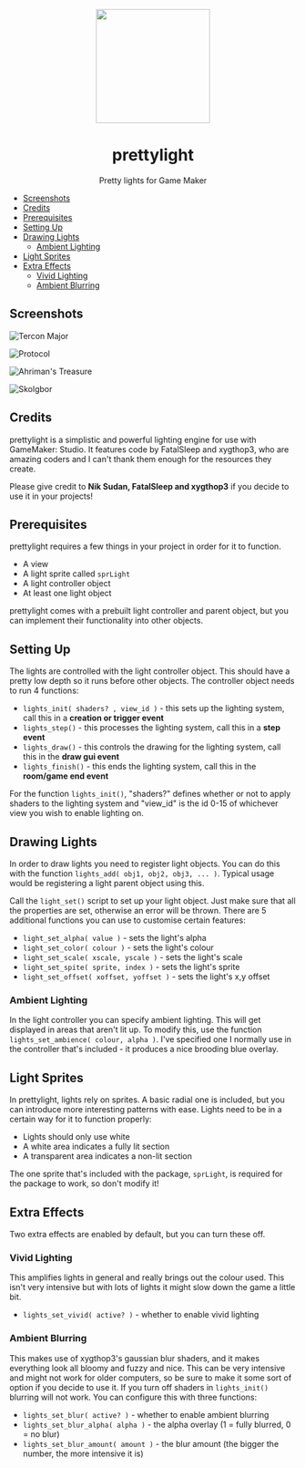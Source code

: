 <p align="center"><img width="200" src="http://i.imgur.com/R6cqqDc.png"></p>
<h1 align="center">prettylight</h1>
<p align="center">Pretty lights for Game Maker</p>

- [Screenshots](#screenshots)
- [Credits](#credits)
- [Prerequisites](#prerequisites)
- [Setting Up](#setting-up)
- [Drawing Lights](#drawing-lights)
  - [Ambient Lighting](#ambient-lighting)
- [Light Sprites](#light-sprites)
- [Extra Effects](#extra-effects)
  - [Vivid Lighting](#vivid-lighting)
  - [Ambient Blurring](#ambient-blurring)

## Screenshots

![Tercon Major](http://i.imgur.com/jMfCAMY.png)

![Protocol](http://i.imgur.com/NN0c4ex.png)

![Ahriman's Treasure](http://i.imgur.com/YEpCTx5.png)

![Skolgbor](http://i.imgur.com/QEYSaAh.png)

## Credits

prettylight is a simplistic and powerful lighting engine for use with GameMaker: Studio. It features code by FatalSleep and xygthop3, who are amazing coders and I can't thank them enough for the resources they create.

Please give credit to **Nik Sudan, FatalSleep and xygthop3** if you decide to use it in your projects!

## Prerequisites

prettylight requires a few things in your project in order for it to function.

- A view
- A light sprite called ```sprLight```
- A light controller object
- At least one light object

prettylight comes with a prebuilt light controller and parent object, but you can implement their functionality into other objects.

## Setting Up

The lights are controlled with the light controller object. This should have a pretty low depth so it runs before other objects. The controller object needs to run 4 functions:

- ``` lights_init( shaders? , view_id ) ``` - this sets up the lighting system, call this in a **creation or trigger event**
- ``` lights_step() ``` - this processes the lighting system, call this in a **step event**
- ``` lights_draw() ``` - this controls the drawing for the lighting system, call this in the **draw gui event**
- ``` lights_finish() ``` - this ends the lighting system, call this in the **room/game end event**

For the function ``` lights_init() ```,  "shaders?" defines whether or not to apply shaders to the lighting system and "view_id" is the id 0-15 of whichever view you wish to enable lighting on.

## Drawing Lights

In order to draw lights you need to register light objects. You can do this with the function ``` lights_add( obj1, obj2, obj3, ... ) ```. Typical usage would be registering a light parent object using this.

Call the ``` light_set() ``` script to set up your light object. Just make sure that all the properties are set, otherwise an error will be thrown. There are 5 additional functions you can use to customise certain features:

- ``` light_set_alpha( value ) ``` - sets the light's alpha
- ``` light_set_color( colour ) ``` - sets the light's colour
- ``` light_set_scale( xscale, yscale ) ``` - sets the light's scale
- ``` light_set_spite( sprite, index ) ``` - sets the light's sprite
- ``` light_set_offset( xoffset, yoffset ) ``` - sets the light's x,y offset

### Ambient Lighting

In the light controller you can specify ambient lighting. This will get displayed in areas that aren't lit up. To modify this, use the function ``` lights_set_ambience( colour, alpha ) ```. I've specified one I normally use in the controller that's included - it produces a nice brooding blue overlay.

## Light Sprites

In prettylight, lights rely on sprites. A basic radial one is included, but you can introduce more interesting patterns with ease. Lights need to be in a certain way for it to function properly:

- Lights should only use white
- A white area indicates a fully lit section
- A transparent area indicates a non-lit section

The one sprite that's included with the package, ```sprLight```, is required for the package to work, so don't modify it!

## Extra Effects

Two extra effects are enabled by default, but you can turn these off.

### Vivid Lighting

This amplifies lights in general and really brings out the colour used. This isn't very intensive but with lots of lights it might slow down the game a little bit. 

- ``` lights_set_vivid( active? ) ``` - whether to enable vivid lighting

### Ambient Blurring

This makes use of xygthop3's gaussian blur shaders, and it makes everything look all bloomy and fuzzy and nice. This can be very intensive and might not work for older computers, so be sure to make it some sort of option if you decide to use it. If you turn off shaders in ``` lights_init() ``` blurring will not work. You can configure this with three functions:

- ``` lights_set_blur( active? ) ``` - whether to enable ambient blurring
- ``` lights_set_blur_alpha( alpha ) ``` - the alpha overlay (1 = fully blurred, 0 = no blur)
- ``` lights_set_blur_amount( amount ) ``` - the blur amount (the bigger the number, the more intensive it is)
